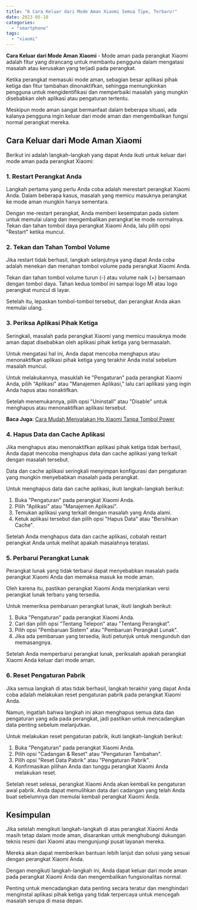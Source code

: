```yaml
---
title: "6 Cara Keluar dari Mode Aman Xiaomi Semua Tipe, Terbaru!"
date: 2023-05-10
categories: 
  - "smartphone"
tags: 
  - "xiaomi"
---
```


**Cara Keluar dari Mode Aman Xiaomi** - Mode aman pada perangkat Xiaomi adalah fitur yang dirancang untuk membantu pengguna dalam mengatasi masalah atau kerusakan yang terjadi pada perangkat.

Ketika perangkat memasuki mode aman, sebagian besar aplikasi pihak ketiga dan fitur tambahan dinonaktifkan, sehingga memungkinkan pengguna untuk mengidentifikasi dan memperbaiki masalah yang mungkin disebabkan oleh aplikasi atau pengaturan tertentu.

Meskipun mode aman sangat bermanfaat dalam beberapa situasi, ada kalanya pengguna ingin keluar dari mode aman dan mengembalikan fungsi normal perangkat mereka.

## Cara Keluar dari Mode Aman Xiaomi

Berikut ini adalah langkah-langkah yang dapat Anda ikuti untuk keluar dari mode aman pada perangkat Xiaomi:

### 1\. Restart Perangkat Anda

Langkah pertama yang perlu Anda coba adalah merestart perangkat Xiaomi Anda. Dalam beberapa kasus, masalah yang memicu masuknya perangkat ke mode aman mungkin hanya sementara.

Dengan me-restart perangkat, Anda memberi kesempatan pada sistem untuk memulai ulang dan mengembalikan perangkat ke mode normalnya. Tekan dan tahan tombol daya perangkat Xiaomi Anda, lalu pilih opsi "Restart" ketika muncul.

### 2\. Tekan dan Tahan Tombol Volume

Jika restart tidak berhasil, langkah selanjutnya yang dapat Anda coba adalah menekan dan menahan tombol volume pada perangkat Xiaomi Anda.

Tekan dan tahan tombol volume turun (-) atau volume naik (+) bersamaan dengan tombol daya. Tahan kedua tombol ini sampai logo MI atau logo perangkat muncul di layar.

Setelah itu, lepaskan tombol-tombol tersebut, dan perangkat Anda akan memulai ulang.

### 3\. Periksa Aplikasi Pihak Ketiga

Seringkali, masalah pada perangkat Xiaomi yang memicu masuknya mode aman dapat disebabkan oleh aplikasi pihak ketiga yang bermasalah.

Untuk mengatasi hal ini, Anda dapat mencoba menghapus atau menonaktifkan aplikasi pihak ketiga yang terakhir Anda instal sebelum masalah muncul.

Untuk melakukannya, masuklah ke "Pengaturan" pada perangkat Xiaomi Anda, pilih "Aplikasi" atau "Manajemen Aplikasi," lalu cari aplikasi yang ingin Anda hapus atau nonaktifkan.

Setelah menemukannya, pilih opsi "Uninstall" atau "Disable" untuk menghapus atau menonaktifkan aplikasi tersebut.

**Baca Juga**: [Cara Mudah Menyalakan Hp Xiaomi Tanpa Tombol Power](https://ajiekusumadhany.com/menyalakan-hp-xiaomi-tanpa-tombol-power/)

### 4\. Hapus Data dan Cache Aplikasi

Jika menghapus atau menonaktifkan aplikasi pihak ketiga tidak berhasil, Anda dapat mencoba menghapus data dan cache aplikasi yang terkait dengan masalah tersebut.

Data dan cache aplikasi seringkali menyimpan konfigurasi dan pengaturan yang mungkin menyebabkan masalah pada perangkat.

Untuk menghapus data dan cache aplikasi, ikuti langkah-langkah berikut:

1. Buka "Pengaturan" pada perangkat Xiaomi Anda.
2. Pilih "Aplikasi" atau "Manajemen Aplikasi".
3. Temukan aplikasi yang terkait dengan masalah yang Anda alami.
4. Ketuk aplikasi tersebut dan pilih opsi "Hapus Data" atau "Bersihkan Cache".

Setelah Anda menghapus data dan cache aplikasi, cobalah restart perangkat Anda untuk melihat apakah masalahnya teratasi.

### 5\. Perbarui Perangkat Lunak

Perangkat lunak yang tidak terbarui dapat menyebabkan masalah pada perangkat Xiaomi Anda dan memaksa masuk ke mode aman.

Oleh karena itu, pastikan perangkat Xiaomi Anda menjalankan versi perangkat lunak terbaru yang tersedia.

Untuk memeriksa pembaruan perangkat lunak, ikuti langkah berikut:

1. Buka "Pengaturan" pada perangkat Xiaomi Anda.
2. Cari dan pilih opsi "Tentang Telepon" atau "Tentang Perangkat".
3. Pilih opsi "Pembaruan Sistem" atau "Pembaruan Perangkat Lunak".
4. Jika ada pembaruan yang tersedia, ikuti petunjuk untuk mengunduh dan memasangnya.

Setelah Anda memperbarui perangkat lunak, periksalah apakah perangkat Xiaomi Anda keluar dari mode aman.

### 6\. Reset Pengaturan Pabrik

Jika semua langkah di atas tidak berhasil, langkah terakhir yang dapat Anda coba adalah melakukan reset pengaturan pabrik pada perangkat Xiaomi Anda.

Namun, ingatlah bahwa langkah ini akan menghapus semua data dan pengaturan yang ada pada perangkat, jadi pastikan untuk mencadangkan data penting sebelum melanjutkan.

Untuk melakukan reset pengaturan pabrik, ikuti langkah-langkah berikut:

1. Buka "Pengaturan" pada perangkat Xiaomi Anda.
2. Pilih opsi "Cadangan & Reset" atau "Pengaturan Tambahan".
3. Pilih opsi "Reset Data Pabrik" atau "Pengaturan Pabrik".
4. Konfirmasikan pilihan Anda dan tunggu perangkat Xiaomi Anda melakukan reset.

Setelah reset selesai, perangkat Xiaomi Anda akan kembali ke pengaturan awal pabrik. Anda dapat memulihkan data dari cadangan yang telah Anda buat sebelumnya dan memulai kembali perangkat Xiaomi Anda.

## Kesimpulan

Jika setelah mengikuti langkah-langkah di atas perangkat Xiaomi Anda masih tetap dalam mode aman, disarankan untuk menghubungi dukungan teknis resmi dari Xiaomi atau mengunjungi pusat layanan mereka.

Mereka akan dapat memberikan bantuan lebih lanjut dan solusi yang sesuai dengan perangkat Xiaomi Anda.

Dengan mengikuti langkah-langkah ini, Anda dapat keluar dari mode aman pada perangkat Xiaomi Anda dan mengembalikan fungsionalitas normal.

Penting untuk mencadangkan data penting secara teratur dan menghindari menginstal aplikasi pihak ketiga yang tidak terpercaya untuk mencegah masalah serupa di masa depan.
